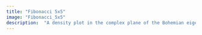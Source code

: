 ```yaml
---
title: "Fibonacci 5x5"
image: "Fibonacci_5x5"
description:  "A density plot in the complex plane of the Bohemian eigenvalues of a sample of 50 million 5x5 matrices where the entries are sampled from the set of Fibonacci numbers {0, ±1, ±2, ±3, ..., ±514,229}. Color represents the eigenvalue density. Viewed on [-550000-550000i, 550000+550000i]."
---
```

